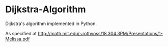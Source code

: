 # Dijkstra-Algorithm
Dijkstra's algorithm implemented in Python.

As specified at http://math.mit.edu/~rothvoss/18.304.3PM/Presentations/1-Melissa.pdf
